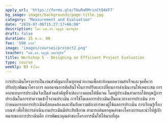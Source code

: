 ```yaml
---
apply_url: 'https://forms.gle/TUuRaRMrinCtQ4XF7'
bg_image: images/backgrounds/page-title.jpg
category: "Measurement and Evaluation"
date: "2019-07-06T15:27:17+06:00"
description: โดย ผศ.ดร.จตุภูมิ เขตจัตุรัส
draft: false
duration: 15 มิ.ย. 66
fee: '500 บาท'
image: "images/courses/project2.png"
teacher: "ผศ.ดร.จตุภูมิ เขตจัตุรัส"
title: Workshop 5 - Designing an Efficient Project Evaluation
type: course
weekly: 03 ชั่วโมง
---
```



การประเมินโครงการเป็นงานสำคัญมากในทุกหน่วยงานเพื่อสะท้อนผลความสำเร็จและจุดที่ควรปรับปรุงพัฒนาโครงการ ตลอดจนการตัดสินใจในการปรับและเปลี่ยนการดำเนินงานให้เหมาะสม             การออกแบบการประเมินจึงเป็นส่วนสำคัญที่จะต้องวางแผนให้ชัดเจน โดยผู้ประเมินสามารถใช้ทฤษฎีการประเมินในการทำความเข้าใจงานประเมิน การใช้โมเดลการประเมินเป็นแนวทางการประเมิน การกำหนดกรอบการประเมินที่สอดคล้องและทันกับความต้องการของผู้ใช้ผลการประเมิน การเรียนรู้เรื่องเกณฑ์ เพื่อให้การดำเนินงานประเมินมีประสิทธิภาพ สามารถค้นหาคุณค่าของโครงการและนำไปสู่เป้าหมายของการประเมินคือ การพัฒนาคุณค่าของโครงการนั้นให้ได้มากที่สุด



